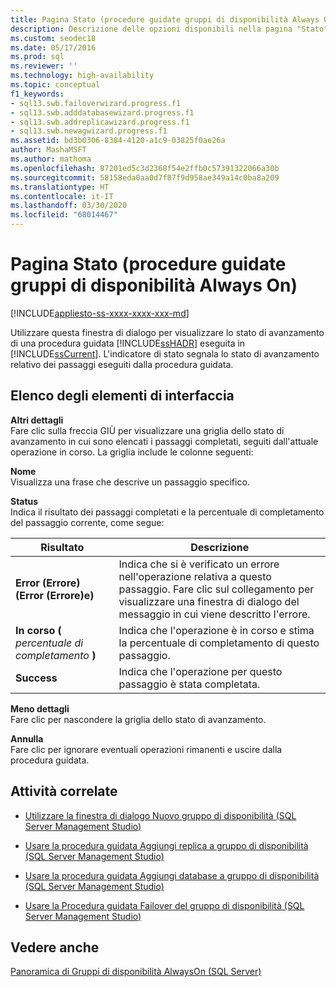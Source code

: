 ```yaml
---
title: Pagina Stato (procedure guidate gruppi di disponibilità Always On)
description: Descrizione delle opzioni disponibili nella pagina "Stato" della procedura guidata "Nuovo gruppo di disponibilità Always On" in SQL Server Management Studio.
ms.custom: seodec18
ms.date: 05/17/2016
ms.prod: sql
ms.reviewer: ''
ms.technology: high-availability
ms.topic: conceptual
f1_keywords:
- sql13.swb.failoverwizard.progress.f1
- sql13.swb.adddatabasewizard.progress.f1
- sql13.swb.addreplicawizard.progress.f1
- sql13.swb.newagwizard.progress.f1
ms.assetid: bd3b0306-8384-4120-a1c9-03825f0ae26a
author: MashaMSFT
ms.author: mathoma
ms.openlocfilehash: 87201ed5c3d2368f54e2ffb0c57391322066a30b
ms.sourcegitcommit: 58158eda0aa0d7f87f9d958ae349a14c0ba8a209
ms.translationtype: HT
ms.contentlocale: it-IT
ms.lasthandoff: 03/30/2020
ms.locfileid: "68014467"
---
```

# <a name="progress-page-always-on-availability-group-wizards"></a>Pagina Stato (procedure guidate gruppi di disponibilità Always On)
[!INCLUDE[appliesto-ss-xxxx-xxxx-xxx-md](../../../includes/appliesto-ss-xxxx-xxxx-xxx-md.md)]

  Utilizzare questa finestra di dialogo per visualizzare lo stato di avanzamento di una procedura guidata [!INCLUDE[ssHADR](../../../includes/sshadr-md.md)] eseguita in [!INCLUDE[ssCurrent](../../../includes/sscurrent-md.md)]. L'indicatore di stato segnala lo stato di avanzamento relativo dei passaggi eseguiti dalla procedura guidata.  
  
## <a name="uielement-list"></a>Elenco degli elementi di interfaccia  
 **Altri dettagli**  
 Fare clic sulla freccia GIÙ per visualizzare una griglia dello stato di avanzamento in cui sono elencati i passaggi completati, seguiti dall'attuale operazione in corso. La griglia include le colonne seguenti:  
  
 **Nome**  
 Visualizza una frase che descrive un passaggio specifico.  
  
 **Status**  
 Indica il risultato dei passaggi completati e la percentuale di completamento del passaggio corrente, come segue:  
  
|Risultato|Descrizione|  
|------------|-----------------|  
|**Error (Errore) (Error (Errore)e)**|Indica che si è verificato un errore nell'operazione relativa a questo passaggio. Fare clic sul collegamento per visualizzare una finestra di dialogo del messaggio in cui viene descritto l'errore.|  
|**In corso (** *percentuale di completamento* **)**|Indica che l'operazione è in corso e stima la percentuale di completamento di questo passaggio.|  
|**Success**|Indica che l'operazione per questo passaggio è stata completata.|  
  
 **Meno dettagli**  
 Fare clic per nascondere la griglia dello stato di avanzamento.  
  
 **Annulla**  
 Fare clic per ignorare eventuali operazioni rimanenti e uscire dalla procedura guidata.  
  
##  <a name="related-tasks"></a><a name="RelatedTasks"></a> Attività correlate  
  
-   [Utilizzare la finestra di dialogo Nuovo gruppo di disponibilità &#40;SQL Server Management Studio&#41;](../../../database-engine/availability-groups/windows/use-the-new-availability-group-dialog-box-sql-server-management-studio.md)  
  
-   [Usare la procedura guidata Aggiungi replica a gruppo di disponibilità &#40;SQL Server Management Studio&#41;](../../../database-engine/availability-groups/windows/use-the-add-replica-to-availability-group-wizard-sql-server-management-studio.md)  
  
-   [Usare la procedura guidata Aggiungi database a gruppo di disponibilità &#40;SQL Server Management Studio&#41;](../../../database-engine/availability-groups/windows/availability-group-add-database-to-group-wizard.md)  
  
-   [Usare la Procedura guidata Failover del gruppo di disponibilità &#40;SQL Server Management Studio&#41;](../../../database-engine/availability-groups/windows/use-the-fail-over-availability-group-wizard-sql-server-management-studio.md)  
  
## <a name="see-also"></a>Vedere anche  
 [Panoramica di Gruppi di disponibilità AlwaysOn &#40;SQL Server&#41;](../../../database-engine/availability-groups/windows/overview-of-always-on-availability-groups-sql-server.md)  
  
  
